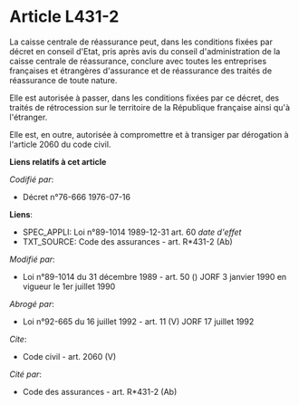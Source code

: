 # Article L431-2

La caisse centrale de réassurance peut, dans les conditions fixées par décret en conseil d'Etat, pris après avis du conseil
d'administration de la caisse centrale de réassurance, conclure avec toutes les entreprises françaises et étrangères
d'assurance et de réassurance des traités de réassurance de toute nature.

Elle est autorisée à passer, dans les conditions fixées par ce décret, des traités de rétrocession sur le territoire de la
République française ainsi qu'à l'étranger.

Elle est, en outre, autorisée à compromettre et à transiger par dérogation à l'article 2060 du code civil.

**Liens relatifs à cet article**

_Codifié par_:

  - Décret n°76-666 1976-07-16

**Liens**:

  - SPEC_APPLI: Loi n°89-1014 1989-12-31 art. 60 *date d'effet*
  - TXT_SOURCE: Code des assurances - art. R*431-2 (Ab)

_Modifié par_:

  - Loi n°89-1014 du 31 décembre 1989 - art. 50 () JORF 3 janvier 1990 en vigueur le 1er juillet 1990

_Abrogé par_:

  - Loi n°92-665 du 16 juillet 1992 - art. 11 (V) JORF 17 juillet 1992

_Cite_:

  - Code civil - art. 2060 (V)

_Cité par_:

  - Code des assurances - art. R*431-2 (Ab)
